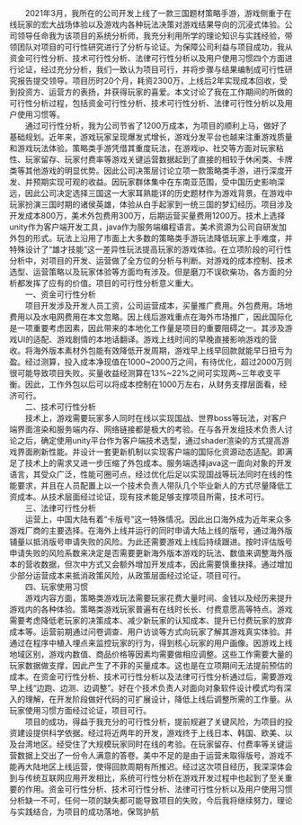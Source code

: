 &emsp;&emsp;2021年3月，我所在的公司开发上线了一款三国题材策略手游，游戏侧重于在线玩家的宏大战场体验以及游戏内各种玩法决策对游戏结果导向的沉浸式体验。公司领导任命我为该项目的系统分析师，我充分利用所学的理论知识与实践经验，带领团队对项目的可行性研究进行了分析与论证。为保障公司利益与项目成功，我从资金可行性分析、技术可行性分析、法律可行性分析以及用户使用习惯四个方面进行论证，经过充分分析，我们一致认为项目可行，并将步骤与结果编制成可行性研究报告提交领导。项目历时20个月，耗资2300万，上线后2年实现成本回收，受到投资方、运营方的表扬，并获得玩家的喜爱。本文讨论了我在工作期间的所做的可行性分析过程，包括资金可行性分析、技术可行性分析、法律可行性分析以及用户使用习惯等。 \
&emsp;&emsp;通过可行性分析，我为公司节省了1200万成本，为项目的顺利上马，做好了基础规划。近年来，游戏玩家呈现爆发式增长，游戏分发平台也越来注重游戏质量和游戏玩法体验。策略类手游凭借其重度玩法，在游戏ip、社交等方面对玩家粘性、玩家留存、玩家付费率等游戏关键运营数据起到了直接的相较于休闲类、卡牌类等其他游戏的明显优势。因此公司决策层讨论立项一款策略类手游，进行深度开发、并预期实现可观的收益。因玩家群体集中在东南亚范围，受中国历史影响深远，因此公司决定选择三国这一大家耳熟能详的历史题材作为游戏背景。在游戏中玩家扮演三国时期的诸侯英雄，体验从白手起家到一统三国的梦幻经历。项目涉及开发成本800万，美术外包费用300万，后期运营买量费用1200万。技术上选择unity作为客户端开发工具，java作为服务端编程语言。美术资源为公司自研发加外包的形式。玩法上沿用了市面上大多数的策略类手游玩法降低玩家上手难度，并特殊设计了“雄才技能”这一差异性玩法提高玩家的游戏体验。在立项阶段的可行性分析中，对项目的开发、运营做了全方位的分析与判断。对游戏的成本控制、技术选型、运营策略以及玩家体验等方面均有涉及。但是磨刀不误砍柴功，各方面的分析都发挥了应有的价值。项目的可行性分析意义重大。 \
&emsp;&emsp;一、资金可行性分析 \
&emsp;&emsp;项目开发涉及开发人员工资，公司运营成本，买量推广费用。外包费用。场地费用以及水电网费用在本文忽略。因上线后游戏重点在海外市场推广，因此国际化是一项重要考虑因素，因此带来的本地化工作量是项目的重要阻碍之一。其涉及游戏UI的适配、游戏剧情的本地话翻译。游戏上线时间的早晚直接影响游戏的营收。将海外版本素材外包能有效降低开发周期，游戏早上线早回款就能早日扭亏为盈。经过测算，投入成本净现值在1000~2000万之间，有待优化，超过2000万则很可能导致项目失败。买量收益经测算在13%~22%之间可实现两~三年收支平衡。因此，工作外包以后可以将成本控制在1000万左右，从财务支撑层面看，经济可行。 \
&emsp;&emsp;二、技术可行性分析 \
&emsp;&emsp;技术上，游戏需要玩家多人同时在线以实现国战、世界boss等玩法，对客户端界面渲染和服务端内存、网络链接都是极大的考验。在与各开发组技术负责人讨论之后，确定使用unity平台作为客户端技术选型，通过shader渲染的方式提高游戏界面刷新性能。并设计一套更新机制以实现客户端的国际化资源动态适配。即满足了技术上的需求又进一步压缩了外包成本。服务端选择java这一面向对象的开发语言，其受众广泛，性能可圈可点，经过优化后足以实现国战等玩法同时在线的性能要求，并且在人员配置上以一个技术负责人带队几个毕业新人的方式尽量降低工资成本。从技术层面经过论证，现有技术能足够支撑项目所需，技术可行。 \
&emsp;&emsp;三、法律可行性分析 \
&emsp;&emsp;运营上，中国大陆有着“卡版号”这一特殊情况。因此出口海外成为近年来众多游戏厂商的主要选择。在海外上线并运行的同时申请大陆上线的版号，通过海外版铺量以抵消版号申请失败的风险。为此还需要游戏上线后持续跟进。按时评估版号申请失败的风险系数来决定是否需要更新海外版本游戏的玩法、数值来调整海外版本的营收数据，但次中方式又会额外增加开发成本，因此需要慎重抉择。通过增加少部分运营成本来抵消政策风险，从政策层面经过论证，项目可行。 \
&emsp;&emsp;四、玩家使用习惯 \
&emsp;&emsp;游戏内容方面，策略类游戏玩法需要玩家花费大量时间、金钱以及经历来提升游戏内的各种体验。策略类游戏玩家普遍有在线时长长、付费意愿高等特点。游戏需要考虑降低老玩家的决策成本、减少新玩家的认知成本、提升已付费玩家的放弃成本等。运营前期通过问卷调查、用户访谈等方式向玩家了解其游戏真实体验。并通过在程序中植入埋点来监控玩家的行为，得到核心玩家的用户画像。因游戏上线地域区别，游戏内数值、商品价格等因素均需要做相应调整。这些工作需要大量的玩家数据做支撑，因此产生了不菲的买量成本。这也是在立项期间无法提前预估的成本。在资金可行性分析、技术可行性分析以及法律可行性分析通过后，需要游戏早上线“边跑、边测、边调整”。好在个技术负责人对面向对象软件设计模式均有深入的理解，在开发阶段做好代码的可扩展设计，降低上线后调整所需的工作量。从玩家使用习惯方面经过论证，项目可行。\
&emsp;&emsp;项目的成功，得益于我充分的可行性分析，提前规避了关键风险，为项目的投资建设提供科学依据。经过将近两年的开发，游戏终于上线日本、韩国、欧美、以及台湾地区。经受住了大规模玩家同时在线的考验。在玩家留存、付费率等关键运营数据上交出了一份令人满意的答卷。美中不足的是由于运营未取得版号，游戏不能再大陆地区上线运营，使得回款周期有所推迟。经过这次项目经历，我深深体会到与传统互联网应用开发相比，系统可行性分析在游戏开发过程中也起到了至关重要的作用。资金可行性分析、技术可行性分析、法律可行性分析以及用户使用习惯分析缺一不可，任何一项的缺失都可能导致项目的失败，今后我将继续努力，理论与实践结合，为项目的成功落地，保驾护航
